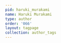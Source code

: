 ```yaml
---
pid: haruki_murakami
name: Haruki Murakami
type: author
order: '066'
layout: tagpage
collection: author_tags
---
```

